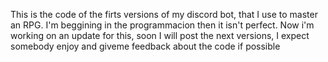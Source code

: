 This is the code of the firts versions of my discord bot, that I use to master an RPG. I'm beggining in the programmacion then it isn't perfect. Now i'm working on an update for this, soon I will post the next versions, I expect somebody enjoy and giveme feedback about the code if possible
